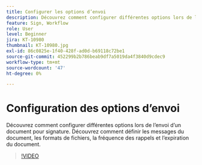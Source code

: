 ```yaml
---
title: Configurer les options d’envoi
description: Découvrez comment configurer différentes options lors de l’envoi d’un document pour signature
feature: Sign, Workflow
role: User
level: Beginner
jira: KT-10980
thumbnail: KT-10980.jpg
exl-id: 86c0825e-1f40-428f-ad0d-b69118c72be1
source-git-commit: 452299b2b786beab9df7a5019da4f3840d9cdec9
workflow-type: tm+mt
source-wordcount: '47'
ht-degree: 0%

---
```


# Configuration des options d’envoi

Découvrez comment configurer différentes options lors de l’envoi d’un document pour signature. Découvrez comment définir les messages du document, les formats de fichiers, la fréquence des rappels et l’expiration du document.

>[!VIDEO](https://video.tv.adobe.com/v/346675?quality=12&learn=on&hidetitle=true)
